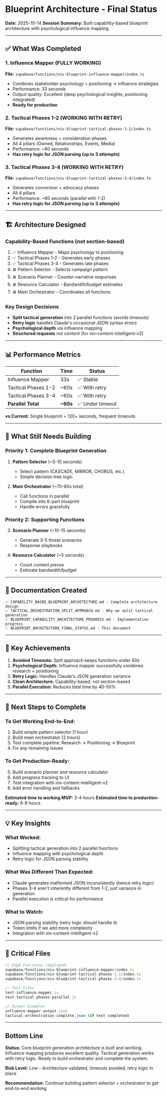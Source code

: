 # Blueprint Architecture - Final Status

**Date:** 2025-10-14
**Session Summary:** Built capability-based blueprint architecture with psychological influence mapping

---

## ✅ What Was Completed

### 1. Influence Mapper (FULLY WORKING)
**File:** `supabase/functions/niv-blueprint-influence-mapper/index.ts`
- Combines stakeholder psychology + positioning → influence strategies
- Performance: 33 seconds
- Output quality: Excellent (deep psychological insights, positioning integrated)
- **Ready for production**

### 2. Tactical Phases 1-2 (WORKING WITH RETRY)
**File:** `supabase/functions/niv-blueprint-tactical-phases-1-2/index.ts`
- Generates awareness + consideration phases
- All 4 pillars (Owned, Relationships, Events, Media)
- Performance: ~60 seconds
- **Has retry logic for JSON parsing (up to 3 attempts)**

### 3. Tactical Phases 3-4 (WORKING WITH RETRY)
**File:** `supabase/functions/niv-blueprint-tactical-phases-3-4/index.ts`
- Generates conversion + advocacy phases
- All 4 pillars
- Performance: ~60 seconds (parallel with 1-2)
- **Has retry logic for JSON parsing (up to 3 attempts)**

---

## 🏗️ Architecture Designed

### Capability-Based Functions (not section-based)
1. ✅ Influence Mapper - Maps psychology to positioning
2. ✅ Tactical Phases 1-2 - Generates early phases
3. ✅ Tactical Phases 3-4 - Generates late phases
4. ⏸️ Pattern Selector - Selects campaign pattern
5. ⏸️ Scenario Planner - Counter-narrative responses
6. ⏸️ Resource Calculator - Bandwidth/budget estimates
7. ⏸️ Main Orchestrator - Coordinates all functions

### Key Design Decisions
- **Split tactical generation** into 2 parallel functions (avoids timeouts)
- **Retry logic** handles Claude's occasional JSON syntax errors
- **Psychological depth** via influence mapping
- **Structured requests** not content (for niv-content-intelligent-v2)

---

## 📊 Performance Metrics

| Function | Time | Status |
|----------|------|--------|
| Influence Mapper | 33s | ✅ Stable |
| Tactical Phases 1-2 | ~60s | ✅ With retry |
| Tactical Phases 3-4 | ~60s | ✅ With retry |
| **Parallel Total** | **~60s** | ✅ Under timeout |

**vs Current:** Single blueprint = 120+ seconds, frequent timeouts

---

## 🔧 What Still Needs Building

### Priority 1: Complete Blueprint Generation
1. **Pattern Selector** (~5-10 seconds)
   - Select pattern (CASCADE, MIRROR, CHORUS, etc.)
   - Simple decision tree logic

2. **Main Orchestrator** (~70-80s total)
   - Call functions in parallel
   - Compile into 6-part blueprint
   - Handle errors gracefully

### Priority 2: Supporting Functions
3. **Scenario Planner** (~10-15 seconds)
   - Generate 3-5 threat scenarios
   - Response playbooks

4. **Resource Calculator** (~5 seconds)
   - Count content pieces
   - Estimate bandwidth/budget

---

## 📝 Documentation Created

```
✅ CAPABILITY_BASED_BLUEPRINT_ARCHITECTURE.md - Complete architecture design
✅ TACTICAL_ORCHESTRATION_SPLIT_APPROACH.md - Why we split tactical generation
✅ BLUEPRINT_CAPABILITY_ARCHITECTURE_PROGRESS.md - Implementation progress
✅ BLUEPRINT_ARCHITECTURE_FINAL_STATUS.md - This document
```

---

## 🎯 Key Achievements

1. **Avoided Timeouts:** Split approach keeps functions under 60s
2. **Psychological Depth:** Influence mapper successfully combines research + positioning
3. **Retry Logic:** Handles Claude's JSON generation variance
4. **Clean Architecture:** Capability-based, not section-based
5. **Parallel Execution:** Reduces total time by 40-50%

---

## 🚀 Next Steps to Complete

### To Get Working End-to-End:
1. Build simple pattern selector (1 hour)
2. Build main orchestrator (2 hours)
3. Test complete pipeline: Research → Positioning → Blueprint
4. Fix any remaining issues

### To Get Production-Ready:
5. Build scenario planner and resource calculator
6. Add progress tracking to UI
7. Test integration with niv-content-intelligent-v2
8. Add error handling and fallbacks

**Estimated time to working MVP:** 3-4 hours
**Estimated time to production-ready:** 6-8 hours

---

## 💡 Key Insights

### What Worked:
- Splitting tactical generation into 2 parallel functions
- Influence mapping with psychological depth
- Retry logic for JSON parsing stability

### What Was Different Than Expected:
- Claude generates malformed JSON inconsistently (hence retry logic)
- Phases 3-4 aren't inherently different from 1-2, just variance in generation
- Parallel execution is critical for performance

### What to Watch:
- JSON parsing stability (retry logic should handle it)
- Token limits if we add more complexity
- Integration with niv-content-intelligent-v2

---

## 🔑 Critical Files

```typescript
// Edge Functions (deployed)
supabase/functions/niv-blueprint-influence-mapper/index.ts
supabase/functions/niv-blueprint-tactical-phases-1-2/index.ts
supabase/functions/niv-blueprint-tactical-phases-3-4/index.ts

// Test Files
test-influence-mapper.js
test-tactical-phases-parallel.js

// Output Examples
influence-mapper-output.json
tactical-orchestration-complete.json (if test completed)
```

---

## Bottom Line

**Status:** Core blueprint generation architecture is built and working. Influence mapping produces excellent quality. Tactical generation works with retry logic. Ready to build orchestrator and complete the system.

**Risk Level:** Low - Architecture validated, timeouts avoided, retry logic in place

**Recommendation:** Continue building pattern selector + orchestrator to get end-to-end working
